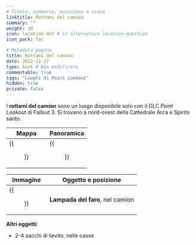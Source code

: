 ```yaml
---
# Titolo, sommario, posizione e icona
linktitle: Rottami del camion
summary: ""
weight: 10
icon: location-dot # in alternativa location-question
icon_pack: fas

# Metadata pagina
title: Rottami del camion
date: 2022-11-17
type: book # Non modificare
commentable: true
tags: "Luoghi di Point Lookout"
hidden: true
private: false 
---
```


<div class="fo3">


I **rottami del camion** sono un luogo disponibile solo con il DLC *Point Lookout* di Fallout 3. Si trovano a nord-ovest della Cattedrale Arca e Spirito santo.

| Mappa                        | Panoramica               |
| ---------------------------- | ------------------------ |
| {{<figure src="fo3/Truck_Wreckage_loc.webp">}}| {{<figure src="fo3/Truck_Wreckage.webp">}}| 

| Immagine                                       | Oggetto e posizione              |
| ---------------------------------------------- | -------------------------------- |
| {{<figure src="fo3/Fo3PL_lighthouse_bulb_truck_wreckage.webp">}}| **Lampada del faro**, nel camion |


**Altri oggetti**:
- 2-4 sacchi di lievito, nelle casse

</div>
